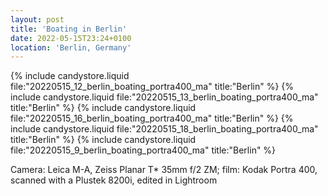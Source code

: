 ```yaml
---
layout: post
title: 'Boating in Berlin'
date: 2022-05-15T23:24+0100
location: 'Berlin, Germany'
---
```


{% include candystore.liquid file:"20220515_12_berlin_boating_portra400_ma" title:"Berlin" %}
{% include candystore.liquid file:"20220515_13_berlin_boating_portra400_ma" title:"Berlin" %}
{% include candystore.liquid file:"20220515_16_berlin_boating_portra400_ma" title:"Berlin" %}
{% include candystore.liquid file:"20220515_18_berlin_boating_portra400_ma" title:"Berlin" %}
{% include candystore.liquid file:"20220515_9_berlin_boating_portra400_ma" title:"Berlin" %}

Camera: Leica M-A, Zeiss Planar T\* 35mm f/2 ZM; film: Kodak Portra 400, scanned with a Plustek 8200i, edited in Lightroom